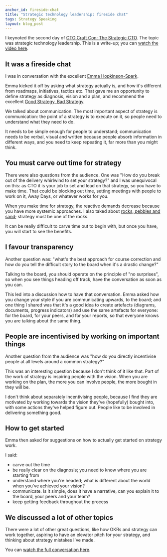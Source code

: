 ```yaml
---
anchor_id: fireside-chat
title: "Strategic technology leadership: fireside chat"
tags: Strategy Speaking
layout: blog_post
---
```


I keynoted the second day of [CTO Craft Con: The Strategic CTO](https://conference.ctocraft.com/london-2023/). The topic was strategic technology leadership. This is a write-up; you can [watch the video here](/jfdi/strategy-fireside-video.html).

## It was a fireside chat

I was in conversation with the excellent [Emma Hopkinson-Spark](https://www.linkedin.com/in/emmahopkinsonspark/).

Emma kicked it off by asking what strategy actually is, and how it's different from roadmaps, initiatives, tactics etc. That gave me an opportunity to define strategy as diagnosis, vision and a plan, and recommend the excellent [Good Strategy, Bad Strategy](/jfdi/good-strategy-bad-strategy.html).

We talked about communication. The most important aspect of strategy is communication: the point of a strategy is to execute on it, so people need to understand what they need to do.

It needs to be simple enough for people to understand; communication needs to be verbal, visual and written because people absorb information in different ways, and you need to keep repeating it, far more than you might think.

## You must carve out time for strategy

There were also questions from the audience. One was "How do you break out of the delivery whirlwind to set your strategy?" and I was unequivocal on this: as CTO it is your job to set and lead on that strategy, so you have to make time. That could be blocking out time, setting meetings with people to work on it, Away Days, or whatever works for you.

When you make time for strategy, the reactive demands decrease because you have more systemic approaches. I also taked about [rocks, pebbles and sand](/jfdi/prioritising-in-tech-leadership.html); strategy must be one of the rocks.

It can be really difficult to carve time out to begin with, but once you have, you will start to see the benefits.

## I favour transparency

Another question was: "what's the best approach for course correction and how do you tell the difficult story to the board when it's a drastic change?"

Talking to the board, you should operate on the principle of "no surprises", so when you see things heading off track, have the conversation as soon as you can.

This led into a discussion how to have that conversation. Emma asked how you change your style if you are communicating upwards, to the board; and one thing I shared was that it's a good idea to create artefacts (diagrams, documents, progress indicators) and use the same artefacts for everyone: for the board, for your peers, and for your reports, so that everyone knows you are talking about the same thing.

## People are incentivised by working on important things

Another question from the audience was "how do you directly incentivise people at all levels around a common strategy?"

This was an interesting question because I don't think of it like that. Part of the work of strategy is inspiring people with the vision. When you are working on the plan, the more you can involve people, the more bought in they will be.

I don't think about separately incentivising people, because I find they are motivated by working towards the vision they've (hopefully) bought into, with some actions they've helped figure out. People like to be involved in delivering something good.

## How to get started

Emma then asked for suggestions on how to actually get started on strategy work.

I said:
- carve out the time
- be really clear on the diagnosis; you need to know where you are starting from
- understand where you're headed; what is different about the world when you've achieved your vision?
- communicate. Is it simple, does it have a narrative, can you explain it to the board, your peers and your team?
- keep getting feedback throughout the process

## We discussed a lot of other topics

There were a lot of other great questions, like how OKRs and strategy can work together, aspiring to have an elevator pitch for your strategy, and thinking about strategy mistakes I've made.

You can [watch the full conversation here](/jfdi/strategy-fireside-video.html).
